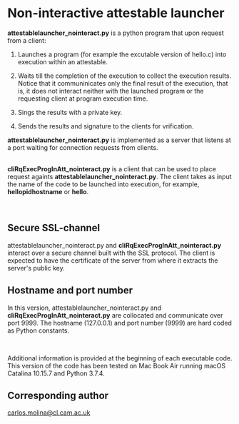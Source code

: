 # Non-interactive attestable launcher
__attestablelauncher_nointeract.py__ is a python program that 
upon request from a client:

1. Launches a program (for example the excutable version of hello.c) into 
   execution within an attestable. 

1. Waits till the completion of the execution to collect the
   execution results. Notice that it communinicates only the
   final result of the execution, that is, it does not interact
   neither with the launched program or the requesting client
   at program execution time.

1. Sings the results with a private key.

1. Sends the results and  signature to the clients for
   vrification.


__attestablelauncher_nointeract.py__ is implemented as a server that 
listens at a port waiting for connection requests from clients. 

</br> __cliRqExecProgInAtt_nointeract.py__ is a client that 
can be used to place request againts __attestablelauncher_nointeract.py__. 
The client takes as input the name of the code to be launched
into execution, for example, __hellopidhostname__ or __hello__.

</br>

## Secure SSL-channel
attestablelauncher_nointeract.py  and __cliRqExecProgInAtt_nointeract.py__
interact over a secure channel built with the SSL protocol.
The client is expected to have the certificate of the server
from where it extracts the server's public key.


## Hostname and port number
In this version, attestablelauncher_nointeract.py  and 
__cliRqExecProgInAtt_nointeract.py__ are collocated and
communicate over port 9999. The hostname (127.0.0.1) and 
port number (9999) are hard coded as Python constants.

</br>

Additional information is provided at the beginning of each
executable code. This version of the code has been tested 
on Mac Book Air running macOS Catalina 10.15.7 and
Python 3.7.4.


## Corresponding author  
carlos.molina@cl.cam.ac.uk


